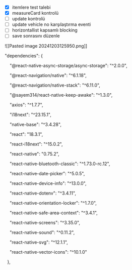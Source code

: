 - [x] itemlere test talebi
- [x] measureCard kontrolü
- [ ] update kontrolü
- [ ] update vehicle no karşılaştırma eventi
- [ ] horizontallist kapsamlı blocking
- [ ] save sonrasını düzenle

![[Pasted image 20241203125950.png]]


"dependencies": {

    "@react-native-async-storage/async-storage": "^2.0.0",

    "@react-navigation/native": "^6.1.18",

    "@react-navigation/native-stack": "^6.11.0",

    "@sayem314/react-native-keep-awake": "^1.3.0",

    "axios": "^1.7.7",

    "i18next": "^23.15.1",

    "native-base": "^3.4.28",

    "react": "18.3.1",

    "react-i18next": "^15.0.2",

    "react-native": "0.75.2",

    "react-native-bluetooth-classic": "^1.73.0-rc.12",

    "react-native-date-picker": "^5.0.5",

    "react-native-device-info": "^13.0.0",

    "react-native-dotenv": "^3.4.11",

    "react-native-orientation-locker": "^1.7.0",

    "react-native-safe-area-context": "^3.4.1",

    "react-native-screens": "^3.35.0",

    "react-native-sound": "^0.11.2",

    "react-native-svg": "^12.1.1",

    "react-native-vector-icons": "^10.1.0"

  },